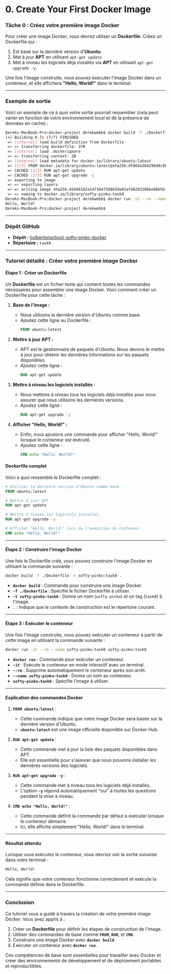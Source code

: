# 0. Create Your First Docker Image

### **Tâche 0 : Créez votre première image Docker**

Pour créer une image Docker, vous devrez utiliser un **Dockerfile**. Créez un Dockerfile qui :

1. Est basé sur la dernière version d'**Ubuntu**.
2. Met à jour **APT** en utilisant `apt-get update`.
3. Met à niveau les logiciels déjà installés via **APT** en utilisant `apt-get upgrade -y`.

Une fois l'image construite, vous pouvez exécuter l'image Docker dans un conteneur, et elle affichera **"Hello, World!"** dans le terminal.

---

### **Exemple de sortie**
Voici un exemple de ce à quoi votre sortie pourrait ressembler (cela peut varier en fonction de votre environnement local et de la présence de données en cache) :

```bash
Dereks-MacBook-Pro:docker-project derekwebb$ docker build -f ./Dockerfile -t softy-pinko:task0 .
[+] Building 0.7s (7/7) FINISHED                                                                  
 => [internal] load build definition from Dockerfile                                         0.0s
 => => transferring dockerfile: 37B                                                          0.0s
 => [internal] load .dockerignore                                                            0.0s
 => => transferring context: 2B                                                              0.0s
 => [internal] load metadata for docker.io/library/ubuntu:latest                             0.6s
 => [1/3] FROM docker.io/library/ubuntu:latest@sha256:dfd64a3b4296d8c9b62aa3309984f8620b98d  0.0s
 => CACHED [2/3] RUN apt-get update                                                          0.0s
 => CACHED [3/3] RUN apt-get upgrade -y                                                      0.0s
 => exporting to image                                                                       0.0s
 => => exporting layers                                                                      0.0s
 => => writing image sha256:45d461b2a1471047589659e82af46202206be08b5b725d941a0a659b843a402  0.0s
 => => naming to docker.io/library/softy-pinko:task0                                         0.0s
Dereks-MacBook-Pro:docker-project derekwebb$ docker run -it --rm --name softy-pinko-task0 softy-pinko:task0
Hello, World!
Dereks-MacBook-Pro:docker-project derekwebb$
```

---

### **Dépôt GitHub**
- **Dépôt :** [holbertonschool-softy-pinko-docker](https://github.com/holbertonschool/holbertonschool-softy-pinko-docker)  
- **Répertoire :** `task0`  

---

### **Tutoriel détaillé : Créer votre première image Docker**

#### **Étape 1 : Créer un Dockerfile**
Un **Dockerfile** est un fichier texte qui contient toutes les commandes nécessaires pour assembler une image Docker. Voici comment créer un Dockerfile pour cette tâche :

1. **Base de l'image :**  
   - Nous utilisons la dernière version d'Ubuntu comme base.  
   - Ajoutez cette ligne au Dockerfile :  
     ```Dockerfile
     FROM ubuntu:latest
     ```

2. **Mettre à jour APT :**  
   - APT est le gestionnaire de paquets d'Ubuntu. Nous devons le mettre à jour pour obtenir les dernières informations sur les paquets disponibles.  
   - Ajoutez cette ligne :  
     ```Dockerfile
     RUN apt-get update
     ```

3. **Mettre à niveau les logiciels installés :**  
   - Nous mettons à niveau tous les logiciels déjà installés pour nous assurer que nous utilisons les dernières versions.  
   - Ajoutez cette ligne :  
     ```Dockerfile
     RUN apt-get upgrade -y
     ```

4. **Afficher "Hello, World!" :**  
   - Enfin, nous ajoutons une commande pour afficher "Hello, World!" lorsque le conteneur est exécuté.  
   - Ajoutez cette ligne :  
     ```Dockerfile
     CMD echo "Hello, World!"
     ```

#### **Dockerfile complet**
Voici à quoi ressemble le Dockerfile complet :

```Dockerfile
# Utiliser la dernière version d'Ubuntu comme base
FROM ubuntu:latest

# Mettre à jour APT
RUN apt-get update

# Mettre à niveau les logiciels installés
RUN apt-get upgrade -y

# Afficher "Hello, World!" lors de l'exécution du conteneur
CMD echo "Hello, World!"
```

---

#### **Étape 2 : Construire l'image Docker**
Une fois le Dockerfile créé, vous pouvez construire l'image Docker en utilisant la commande suivante :

```bash
docker build -f ./Dockerfile -t softy-pinko:task0 .
```

- **`docker build`** : Commande pour construire une image Docker.
- **`-f ./Dockerfile`** : Spécifie le fichier Dockerfile à utiliser.
- **`-t softy-pinko:task0`** : Donne un nom (`softy-pinko`) et un tag (`task0`) à l'image.
- **`.`** : Indique que le contexte de construction est le répertoire courant.

---

#### **Étape 3 : Exécuter le conteneur**
Une fois l'image construite, vous pouvez exécuter un conteneur à partir de cette image en utilisant la commande suivante :

```bash
docker run -it --rm --name softy-pinko-task0 softy-pinko:task0
```

- **`docker run`** : Commande pour exécuter un conteneur.
- **`-it`** : Exécute le conteneur en mode interactif avec un terminal.
- **`--rm`** : Supprime automatiquement le conteneur après son arrêt.
- **`--name softy-pinko-task0`** : Donne un nom au conteneur.
- **`softy-pinko:task0`** : Spécifie l'image à utiliser.

---

#### **Explication des commandes Docker**

1. **`FROM ubuntu:latest`** :  
   - Cette commande indique que notre image Docker sera basée sur la dernière version d'Ubuntu.  
   - **`ubuntu:latest`** est une image officielle disponible sur Docker Hub.

2. **`RUN apt-get update`** :  
   - Cette commande met à jour la liste des paquets disponibles dans APT.  
   - Elle est essentielle pour s'assurer que nous pouvons installer les dernières versions des logiciels.

3. **`RUN apt-get upgrade -y`** :  
   - Cette commande met à niveau tous les logiciels déjà installés.  
   - L'option **`-y`** répond automatiquement "oui" à toutes les questions pendant la mise à niveau.

4. **`CMD echo "Hello, World!"`** :  
   - Cette commande définit la commande par défaut à exécuter lorsque le conteneur démarre.  
   - Ici, elle affiche simplement "Hello, World!" dans le terminal.

---

#### **Résultat attendu**
Lorsque vous exécutez le conteneur, vous devriez voir la sortie suivante dans votre terminal :

```bash
Hello, World!
```

Cela signifie que votre conteneur fonctionne correctement et exécute la commande définie dans le Dockerfile.

---

### **Conclusion**
Ce tutoriel vous a guidé à travers la création de votre première image Docker. Vous avez appris à :

1. Créer un **Dockerfile** pour définir les étapes de construction de l'image.
2. Utiliser des commandes de base comme **`FROM`**, **`RUN`**, et **`CMD`**.
3. Construire une image Docker avec **`docker build`**.
4. Exécuter un conteneur avec **`docker run`**.

Ces compétences de base sont essentielles pour travailler avec Docker et créer des environnements de développement et de déploiement portables et reproductibles.
